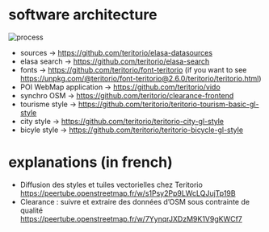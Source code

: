 # software architecture

![process](https://github.com/teritorio/.github/assets/890869/0f323ca5-2189-4ec1-a0ee-ea499357aab5)


- sources -> https://github.com/teritorio/elasa-datasources
- elasa search -> https://github.com/teritorio/elasa-search
- fonts -> https://github.com/teritorio/font-teritorio (if you want to see https://unpkg.com/@teritorio/font-teritorio@2.6.0/teritorio/teritorio.html)
- POI WebMap application -> https://github.com/teritorio/vido
- synchro OSM -> https://github.com/teritorio/clearance-frontend
- tourisme style -> https://github.com/teritorio/teritorio-tourism-basic-gl-style
- city style -> https://github.com/teritorio/teritorio-city-gl-style
- bicyle style -> https://github.com/teritorio/teritorio-bicycle-gl-style



# explanations (in french)

- Diffusion des styles et tuiles vectorielles chez Teritorio https://peertube.openstreetmap.fr/w/s1Psy2Pp9LWcLQJujTp19B
- Clearance : suivre et extraire des données d’OSM sous contrainte de qualité https://peertube.openstreetmap.fr/w/7YynqrJXDzM9K1V9gKWCf7
